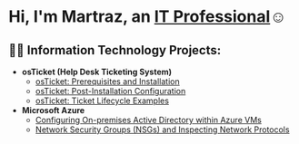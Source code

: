 <h1>Hi, I'm Martraz, an <a href="https://linkedin.com/in/Martraz">IT Professional</a>☺</h1>

<h2>👨‍💻 Information Technology Projects:</h2>

- <b>osTicket (Help Desk Ticketing System)</b>
  - [osTicket: Prerequisites and Installation](https://github.com/martrazcc/osticket-prereqs)
  - [osTicket: Post-Installation Configuration](https://github.com/martrazcc/post-install-config)
  - [osTicket: Ticket Lifecycle Examples](https://github.com/martrazcc/ticket-lifecycle)
- <b>Microsoft Azure</b>
  - [Configuring On-premises Active Directory within Azure VMs](https://github.com/martrazcc/configure-ad)
  - [Network Security Groups (NSGs) and Inspecting Network Protocols](https://github.com/martrazcc/azure-network-protocols)
